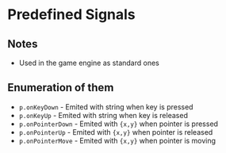 # Predefined Signals

## Notes
* Used in the game engine as standard ones




## Enumeration of them
* `p.onKeyDown` - Emited with string when key is pressed
* `p.onKeyUp` - Emited with string when key is released
* `p.onPointerDown` - Emited with `{x,y}` when pointer is pressed
* `p.onPointerUp` - Emited with `{x,y}` when pointer is released
* `p.onPointerMove` - Emited with `{x,y}` when pointer is moving
